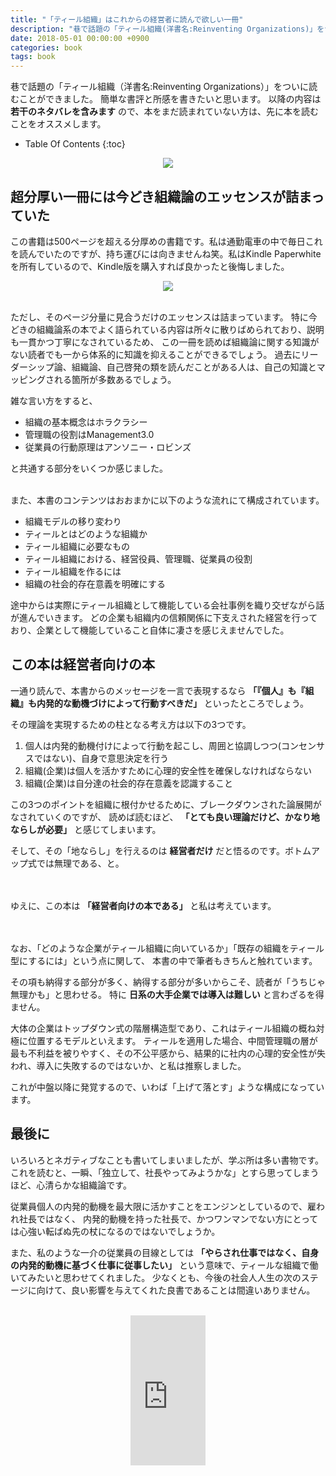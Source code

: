 ```yaml
---
title: "「ティール組織」はこれからの経営者に読んで欲しい一冊"
description: "巷で話題の「ティール組織(洋書名:Reinventing Organizations)」をついに読むことができました。簡単な書評と所感を書きたいと思います。以降の内容は若干のネタバレを含みますので、本をまだ読まれていない方は、先に本を読むことをオススメします。"
date: 2018-05-01 00:00:00 +0900
categories: book
tags: book
---
```


巷で話題の「ティール組織（洋書名:Reinventing Organizations）」をついに読むことができました。
簡単な書評と所感を書きたいと思います。
以降の内容は **若干のネタバレを含みます** ので、本をまだ読まれていない方は、先に本を読むことをオススメします。

* Table Of Contents
{:toc}

<div style="text-align: center">
<a target="_blank"  href="https://www.amazon.co.jp/gp/product/4862762263/ref=as_li_tl?ie=UTF8&camp=247&creative=1211&creativeASIN=4862762263&linkCode=as2&tag=soudegesu-22&linkId=43e663f0a957755b99c435f78312862e"><img border="0" src="//ws-fe.amazon-adsystem.com/widgets/q?_encoding=UTF8&MarketPlace=JP&ASIN=4862762263&ServiceVersion=20070822&ID=AsinImage&WS=1&Format=_SL250_&tag=soudegesu-22" ></a><img src="//ir-jp.amazon-adsystem.com/e/ir?t=soudegesu-22&l=am2&o=9&a=4862762263" width="1" height="1" border="0" alt="" style="border:none !important; margin:0px !important;" />
</div>

## 超分厚い一冊には今どき組織論のエッセンスが詰まっていた
この書籍は500ページを超える分厚めの書籍です。私は通勤電車の中で毎日これを読んでいたのですが、持ち運びには向きませんね笑。私はKindle Paperwhiteを所有しているので、Kindle版を購入すれば良かったと後悔しました。

<div style="text-align: center">
<a target="_blank"  href="https://www.amazon.co.jp/gp/product/B00QJDOM6U/ref=as_li_tl?ie=UTF8&camp=247&creative=1211&creativeASIN=B00QJDOM6U&linkCode=as2&tag=soudegesu-22&linkId=66b7a77610b78e915e749c4b63d7cfc4"><img border="0" src="//ws-fe.amazon-adsystem.com/widgets/q?_encoding=UTF8&MarketPlace=JP&ASIN=B00QJDOM6U&ServiceVersion=20070822&ID=AsinImage&WS=1&Format=_SL250_&tag=soudegesu-22" ></a><img src="//ir-jp.amazon-adsystem.com/e/ir?t=soudegesu-22&l=am2&o=9&a=B00QJDOM6U" width="1" height="1" border="0" alt="" style="border:none !important; margin:0px !important;" />
</div>
<br>

ただし、そのページ分量に見合うだけのエッセンスは詰まっています。
特に今どきの組織論系の本でよく語られている内容は所々に散りばめられており、説明も一貫かつ丁寧になされているため、
この一冊を読めば組織論に関する知識がない読者でも一から体系的に知識を抑えることができるでしょう。
過去にリーダーシップ論、組織論、自己啓発の類を読んだことがある人は、自己の知識とマッピングされる箇所が多数あるでしょう。


雑な言い方をすると、
* 組織の基本概念はホラクラシー
* 管理職の役割はManagement3.0
* 従業員の行動原理はアンソニー・ロビンズ

と共通する部分をいくつか感じました。

<br>
また、本書のコンテンツはおおまかに以下のような流れにて構成されています。

* 組織モデルの移り変わり
* ティールとはどのような組織か
* ティール組織に必要なもの
* ティール組織における、経営役員、管理職、従業員の役割
* ティール組織を作るには
* 組織の社会的存在意義を明確にする

途中からは実際にティール組織として機能している会社事例を織り交ぜながら話が進んでいきます。
どの企業も組織内の信頼関係に下支えされた経営を行っており、企業として機能していること自体に凄さを感じえませんでした。

## この本は経営者向けの本

一通り読んで、本書からのメッセージを一言で表現するなら **「『個人』も『組織』も内発的な動機づけによって行動すべきだ」** といったところでしょう。

その理論を実現するための柱となる考え方は以下の3つです。

1. 個人は内発的動機付けによって行動を起こし、周囲と協調しつつ(コンセンサスではない)、自身で意思決定を行う
2. 組織(企業)は個人を活かすために心理的安全性を確保しなければならない
3. 組織(企業)は自分達の社会的存在意義を認識すること

この3つのポイントを組織に根付かせるために、ブレークダウンされた論展開がなされていくのですが、
読めば読むほど、 **「とても良い理論だけど、かなり地ならしが必要」** と感じてしまいます。

そして、その「地ならし」を行えるのは **経営者だけ** だと悟るのです。ボトムアップ式では無理である、と。

<br><br>
ゆえに、この本は **「経営者向けの本である」** と私は考えています。
<br><br><br>

なお、「どのような企業がティール組織に向いているか」「既存の組織をティール型にするには」という点に関して、
本書の中で筆者もきちんと触れています。

その項も納得する部分が多く、納得する部分が多いからこそ、読者が「うちじゃ無理かも」と思わせる。
特に **日系の大手企業では導入は難しい** と言わざるを得ません。

大体の企業はトップダウン式の階層構造型であり、これはティール組織の概ね対極に位置するモデルといえます。
ティールを適用した場合、中間管理職の層が最も不利益を被りやすく、その不公平感から、結果的に社内の心理的安全性が失われ、導入に失敗するのではないか、と私は推察しました。

これが中盤以降に発覚するので、いわば「上げて落とす」ような構成になっています。

## 最後に

いろいろとネガティブなことも書いてしまいましたが、学ぶ所は多い書物です。
これを読むと、一瞬、「独立して、社長やってみようかな」とすら思ってしまうほど、心清らかな組織論です。

従業員個人の内発的動機を最大限に活かすことをエンジンとしているので、雇われ社長ではなく、
内発的動機を持った社長で、かつワンマンでない方にとっては心強い転ばぬ先の杖になるのではないでしょうか。

また、私のような一介の従業員の目線としては **「やらされ仕事ではなく、自身の内発的動機に基づく仕事に従事したい」** 
という意味で、ティールな組織で働いてみたいと思わせてくれました。
少なくとも、今後の社会人人生の次のステージに向けて、良い影響を与えてくれた良書であることは間違いありません。

<br>
<div style="text-align: center">
<iframe style="width:120px;height:240px;" marginwidth="0" marginheight="0" scrolling="no" frameborder="0" src="https://rcm-fe.amazon-adsystem.com/e/cm?ref=qf_sp_asin_til&t=soudegesu-22&m=amazon&o=9&p=8&l=as1&IS2=1&detail=1&asins=4862762263&linkId=b694c3ce45ccea6c53975ef370c6bb7d&bc1=ffffff&lt1=_blank&fc1=333333&lc1=0066c0&bg1=ffffff&f=ifr">
</iframe>
</div>
